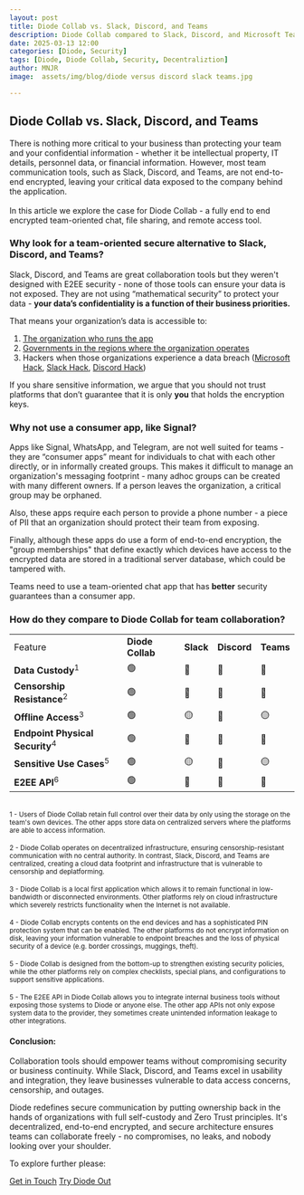 ```yaml
---
layout: post
title: Diode Collab vs. Slack, Discord, and Teams
description: Diode Collab compared to Slack, Discord, and Microsoft Teams
date: 2025-03-13 12:00
categories: [Diode, Security]
tags: [Diode, Diode Collab, Security, Decentraliztion]
author: MNJR
image: 	assets/img/blog/diode versus discord slack teams.jpg

---
```


## Diode Collab vs. Slack, Discord, and Teams

There is nothing more critical to your business than protecting your team and your confidential information - whether it be intellectual property, IT details, personnel data, or financial information. However, most team communication tools, such as Slack, Discord, and Teams, are not end-to-end encrypted, leaving your critical data exposed to the company behind the application.
<br><br>
In this article we explore the case for Diode Collab - a fully end to end encrypted team-oriented chat, file sharing, and remote access tool.

### Why look for a team-oriented secure alternative to Slack, Discord, and Teams?

Slack, Discord, and Teams are great collaboration tools but they weren't designed with E2EE security - none of those tools can ensure your data is not exposed. They are not using “mathematical security” to protect your data - **your data’s confidentiality is a function of their business priorities.**

That means your organization’s data is accessible to:

1.  [The organization who runs the app](https://www.securemessagingapps.com/)
2.  [Governments in the regions where the organization operates](https://www.bbc.com/news/articles/cgj54eq4vejo)
3.  Hackers when those organizations experience a data breach ([Microsoft Hack](https://www.infosecurity-magazine.com/news/microsoft-failings-china/), [Slack Hack](https://www.salesforceben.com/unpacking-the-recent-slack-data-security-breach), [Discord Hack](https://www.yahoo.com/tech/almost-1-million-discord-users-214550087.html))


If you share sensitive information, we argue that you should not trust platforms that don’t guarantee that it is only **you** that holds the encryption keys.

### Why not use a consumer app, like Signal?

Apps like Signal, WhatsApp, and Telegram, are not well suited for teams - they are “consumer apps” meant for individuals to chat with each other directly, or in informally created groups. This makes it difficult to manage an organization's messaging footprint - many adhoc groups can be created with many different owners.  If a person leaves the organization, a critical group may be orphaned.

Also, these apps require each person to provide a phone number - a piece of PII that an organization should protect their team from exposing.  

Finally, although these apps do use a form of end-to-end encryption, the "group memberships" that define exactly which devices have access to the encrypted data are stored in a traditional server database, which could be tampered with.

Teams need to use a team-oriented chat app that has **better** security guarantees than a consumer app.

### How do they compare to Diode Collab for team collaboration?

<table><tbody>
  <tr>
    <td>Feature</td><td><strong>Diode Collab</strong></td><td><strong>Slack</strong></td><td><strong>Discord</strong></td><td><strong>Teams</strong></td>
  </tr>
  <tr>
    <td><strong>Data Custody</strong><sup>1</sup></td>
    <td>&#128994;</td> 
    <td>&#128308;</td>
    <td>&#128308;</td>
    <td>&#128308;</td>
  </tr>
  <tr>
    <td><strong>Censorship Resistance</strong><sup>2</sup></td>
    <td>&#128994;</td>
    <td>&#128308;</td>
    <td>&#128308;</td>
    <td>&#128308;</td>
  </tr>
  <tr>
    <td><strong>Offline Access</strong><sup>3</sup></td>
    <td>&#128994;</td>
    <td>&#128993;</td>
    <td>&#128308;</td>
    <td>&#128993;</td>
  </tr>
  <tr>
    <td><strong>Endpoint Physical Security</strong><sup>4</sup></td>
    <td>&#128994;</td>
    <td>&#128308;</td>
    <td>&#128308;</td>
    <td>&#128308;</td>
  </tr>
  <tr>
    <td><strong>Sensitive Use Cases</strong><sup>5</sup></td>
    <td>&#128994;</td>
    <td>&#128993;</td>
    <td>&#128308;</td>
    <td>&#128993;</td>
  </tr>
  <tr>
    <td><strong>E2EE API</strong><sup>6</sup></td>
    <td>&#128994;</td>
    <td>&#128308;</td>
    <td>&#128308;</td>
    <td>&#128308;</td>
  </tr>
</tbody></table>

<br>
<sup>1 - Users of Diode Collab retain full control over their data by only using the storage on the team's own devices.  The other apps store data on centralized servers where the platforms are able to access information. </sup>
<br>
<br>
<sup>2 - Diode Collab operates on decentralized infrastructure, ensuring censorship-resistant communication with no central authority. In contrast, Slack, Discord, and Teams are centralized, creating a cloud data footprint and infrastructure that is vulnerable to censorship and deplatforming. </sup> 
<br>
<br>
<sup>3 - Diode Collab is a local first application which allows it to remain functional in low-bandwidth or disconnected environments. Other platforms rely on cloud infrastructure which severely restricts functionality when the Internet is not available. </sup>
<br>
<br>
<sup>4 - Diode Collab encrypts contents on the end devices and has a sophisticated PIN protection system that can be enabled.  The other platforms do not encrypt information on disk, leaving your information vulnerable to endpoint breaches and the loss of physical security of a device (e.g. border crossings, muggings, theft). </sup>
<br>
<br>
<sup>5 - Diode Collab is designed from the bottom-up to strengthen existing security policies, while the other platforms rely on complex checklists, special plans, and configurations to support sensitive applications.</sup>
<br>
<br>
<sup>5 - The E2EE API in Diode Collab allows you to integrate internal business tools without exposing those systems to Diode or anyone else.  The other app APIs not only expose system data to the provider, they sometimes create unintended information leakage to other integrations.</sup>

#### Conclusion:

Collaboration tools should empower teams without compromising security or business continuity. While Slack, Discord, and Teams excel in usability and integration, they leave businesses vulnerable to data access concerns, censorship, and outages.

Diode redefines secure communication by putting ownership back in the hands of organizations with full self-custody and Zero Trust principles. It's decentralized, end-to-end encrypted, and secure architecture ensures teams can collaborate freely - no compromises, no leaks, and nobody looking over your shoulder.

To explore further please:
<div class="story__buttons">
  <a href="{{"https://contactdiode.paperform.co"}}" class="btn" target="">Get in Touch</a>
  <a href="#download-app" class="btn popup-open" target="">Try Diode Out</a>
</div>
